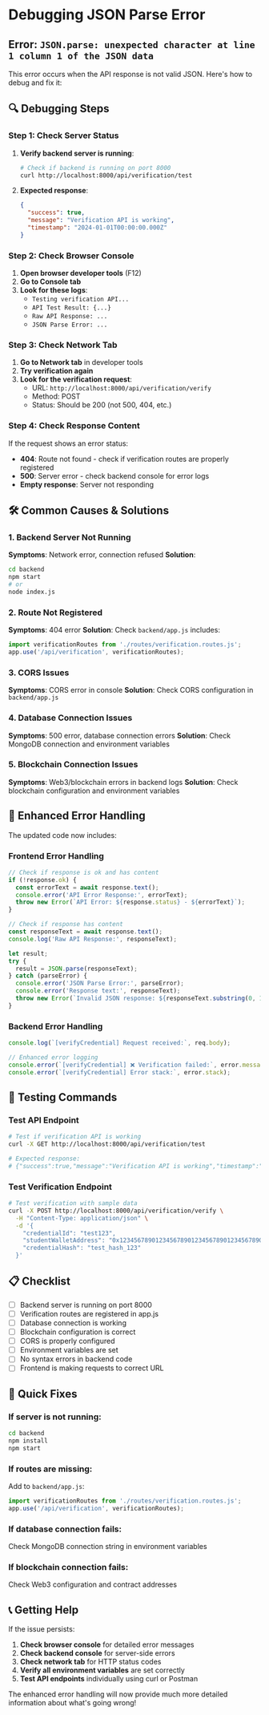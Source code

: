 # Debugging JSON Parse Error

## Error: `JSON.parse: unexpected character at line 1 column 1 of the JSON data`

This error occurs when the API response is not valid JSON. Here's how to debug and fix it:

## 🔍 **Debugging Steps**

### **Step 1: Check Server Status**
1. **Verify backend server is running**:
   ```bash
   # Check if backend is running on port 8000
   curl http://localhost:8000/api/verification/test
   ```

2. **Expected response**:
   ```json
   {
     "success": true,
     "message": "Verification API is working",
     "timestamp": "2024-01-01T00:00:00.000Z"
   }
   ```

### **Step 2: Check Browser Console**
1. **Open browser developer tools** (F12)
2. **Go to Console tab**
3. **Look for these logs**:
   - `Testing verification API...`
   - `API Test Result: {...}`
   - `Raw API Response: ...`
   - `JSON Parse Error: ...`

### **Step 3: Check Network Tab**
1. **Go to Network tab** in developer tools
2. **Try verification again**
3. **Look for the verification request**:
   - URL: `http://localhost:8000/api/verification/verify`
   - Method: POST
   - Status: Should be 200 (not 500, 404, etc.)

### **Step 4: Check Response Content**
If the request shows an error status:
- **404**: Route not found - check if verification routes are properly registered
- **500**: Server error - check backend console for error logs
- **Empty response**: Server not responding

## 🛠️ **Common Causes & Solutions**

### **1. Backend Server Not Running**
**Symptoms**: Network error, connection refused
**Solution**:
```bash
cd backend
npm start
# or
node index.js
```

### **2. Route Not Registered**
**Symptoms**: 404 error
**Solution**: Check `backend/app.js` includes:
```javascript
import verificationRoutes from './routes/verification.routes.js';
app.use('/api/verification', verificationRoutes);
```

### **3. CORS Issues**
**Symptoms**: CORS error in console
**Solution**: Check CORS configuration in `backend/app.js`

### **4. Database Connection Issues**
**Symptoms**: 500 error, database connection errors
**Solution**: Check MongoDB connection and environment variables

### **5. Blockchain Connection Issues**
**Symptoms**: Web3/blockchain errors in backend logs
**Solution**: Check blockchain configuration and environment variables

## 🔧 **Enhanced Error Handling**

The updated code now includes:

### **Frontend Error Handling**
```javascript
// Check if response is ok and has content
if (!response.ok) {
  const errorText = await response.text();
  console.error('API Error Response:', errorText);
  throw new Error(`API Error: ${response.status} - ${errorText}`);
}

// Check if response has content
const responseText = await response.text();
console.log('Raw API Response:', responseText);

let result;
try {
  result = JSON.parse(responseText);
} catch (parseError) {
  console.error('JSON Parse Error:', parseError);
  console.error('Response text:', responseText);
  throw new Error(`Invalid JSON response: ${responseText.substring(0, 100)}...`);
}
```

### **Backend Error Handling**
```javascript
console.log(`[verifyCredential] Request received:`, req.body);

// Enhanced error logging
console.error(`[verifyCredential] ❌ Verification failed:`, error.message);
console.error(`[verifyCredential] Error stack:`, error.stack);
```

## 🧪 **Testing Commands**

### **Test API Endpoint**
```bash
# Test if verification API is working
curl -X GET http://localhost:8000/api/verification/test

# Expected response:
# {"success":true,"message":"Verification API is working","timestamp":"..."}
```

### **Test Verification Endpoint**
```bash
# Test verification with sample data
curl -X POST http://localhost:8000/api/verification/verify \
  -H "Content-Type: application/json" \
  -d '{
    "credentialId": "test123",
    "studentWalletAddress": "0x1234567890123456789012345678901234567890",
    "credentialHash": "test_hash_123"
  }'
```

## 📋 **Checklist**

- [ ] Backend server is running on port 8000
- [ ] Verification routes are registered in app.js
- [ ] Database connection is working
- [ ] Blockchain configuration is correct
- [ ] CORS is properly configured
- [ ] Environment variables are set
- [ ] No syntax errors in backend code
- [ ] Frontend is making requests to correct URL

## 🚨 **Quick Fixes**

### **If server is not running**:
```bash
cd backend
npm install
npm start
```

### **If routes are missing**:
Add to `backend/app.js`:
```javascript
import verificationRoutes from './routes/verification.routes.js';
app.use('/api/verification', verificationRoutes);
```

### **If database connection fails**:
Check MongoDB connection string in environment variables

### **If blockchain connection fails**:
Check Web3 configuration and contract addresses

## 📞 **Getting Help**

If the issue persists:
1. **Check browser console** for detailed error messages
2. **Check backend console** for server-side errors
3. **Check network tab** for HTTP status codes
4. **Verify all environment variables** are set correctly
5. **Test API endpoints** individually using curl or Postman

The enhanced error handling will now provide much more detailed information about what's going wrong!
